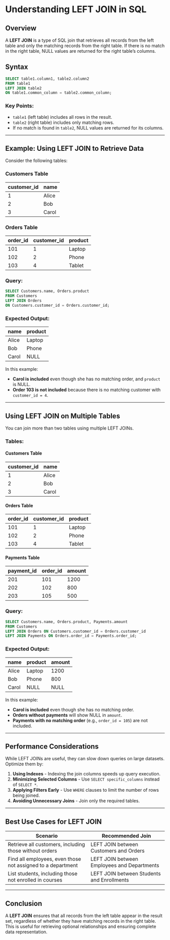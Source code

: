 # **Understanding LEFT JOIN in SQL**

## **Overview**

A **LEFT JOIN** is a type of SQL join that retrieves all records from the left table and only the matching records from the right table. If there is no match in the right table, NULL values are returned for the right table’s columns.

## **Syntax**

```sql
SELECT table1.column1, table2.column2
FROM table1
LEFT JOIN table2
ON table1.common_column = table2.common_column;
```

### **Key Points:**

- `table1` (left table) includes all rows in the result.
- `table2` (right table) includes only matching rows.
- If no match is found in `table2`, NULL values are returned for its columns.

---

## **Example: Using LEFT JOIN to Retrieve Data**

Consider the following tables:

### **Customers Table**

| customer_id | name  |
|------------|-------|
| 1          | Alice |
| 2          | Bob   |
| 3          | Carol |

### **Orders Table**

| order_id | customer_id | product  |
|---------|------------|---------|
| 101     | 1          | Laptop  |
| 102     | 2          | Phone   |
| 103     | 4          | Tablet  |

### **Query:**

```sql
SELECT Customers.name, Orders.product
FROM Customers
LEFT JOIN Orders
ON Customers.customer_id = Orders.customer_id;
```

### **Expected Output:**

| name  | product |
|-------|---------|
| Alice | Laptop  |
| Bob   | Phone   |
| Carol | NULL    |

In this example:

- **Carol is included** even though she has no matching order, and `product` is NULL.
- **Order 103 is not included** because there is no matching customer with `customer_id = 4`.

---

## **Using LEFT JOIN on Multiple Tables**

You can join more than two tables using multiple LEFT JOINs.

### **Tables:**

#### **Customers Table**

| customer_id | name  |
|------------|-------|
| 1          | Alice |
| 2          | Bob   |
| 3          | Carol |

#### **Orders Table**

| order_id | customer_id | product  |
|---------|------------|---------|
| 101     | 1          | Laptop  |
| 102     | 2          | Phone   |
| 103     | 4          | Tablet  |

#### **Payments Table**

| payment_id | order_id | amount |
|-----------|---------|--------|
| 201       | 101     | 1200   |
| 202       | 102     | 800    |
| 203       | 105     | 500    |

### **Query:**

```sql
SELECT Customers.name, Orders.product, Payments.amount
FROM Customers
LEFT JOIN Orders ON Customers.customer_id = Orders.customer_id
LEFT JOIN Payments ON Orders.order_id = Payments.order_id;
```

### **Expected Output:**

| name  | product | amount |
|-------|--------|--------|
| Alice | Laptop | 1200   |
| Bob   | Phone  | 800    |
| Carol | NULL   | NULL   |

In this example:

- **Carol is included** even though she has no matching order.
- **Orders without payments** will show NULL in `amount`.
- **Payments with no matching order** (e.g., `order_id = 105`) are not included.

---

## **Performance Considerations**

While LEFT JOINs are useful, they can slow down queries on large datasets. Optimize them by:

1. **Using Indexes** - Indexing the join columns speeds up query execution.
2. **Minimizing Selected Columns** - Use `SELECT specific_columns` instead of `SELECT *`.
3. **Applying Filters Early** - Use `WHERE` clauses to limit the number of rows being joined.
4. **Avoiding Unnecessary Joins** - Join only the required tables.

---

## **Best Use Cases for LEFT JOIN**

| Scenario | Recommended Join |
|----------|-----------------|
| Retrieve all customers, including those without orders | LEFT JOIN between Customers and Orders |
| Find all employees, even those not assigned to a department | LEFT JOIN between Employees and Departments |
| List students, including those not enrolled in courses | LEFT JOIN between Students and Enrollments |

---

## **Conclusion**

A **LEFT JOIN** ensures that all records from the left table appear in the result set, regardless of whether they have matching records in the right table. This is useful for retrieving optional relationships and ensuring complete data representation.
